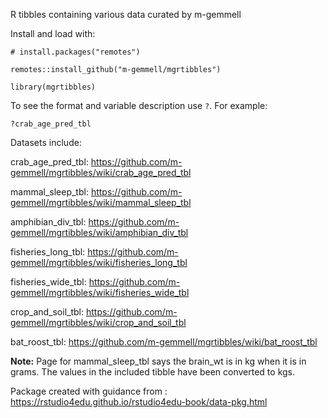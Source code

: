R tibbles containing various data curated by m-gemmell

Install and load with:

`# install.packages("remotes")`

`remotes::install_github("m-gemmell/mgrtibbles")`

`library(mgrtibbles)`

To see the format and variable description use `?`.
For example:

`?crab_age_pred_tbl`

Datasets include:

crab_age_pred_tbl: https://github.com/m-gemmell/mgrtibbles/wiki/crab_age_pred_tbl

mammal_sleep_tbl: https://github.com/m-gemmell/mgrtibbles/wiki/mammal_sleep_tbl

amphibian_div_tbl: https://github.com/m-gemmell/mgrtibbles/wiki/amphibian_div_tbl

fisheries_long_tbl: https://github.com/m-gemmell/mgrtibbles/wiki/fisheries_long_tbl

fisheries_wide_tbl: https://github.com/m-gemmell/mgrtibbles/wiki/fisheries_wide_tbl

crop_and_soil_tbl: https://github.com/m-gemmell/mgrtibbles/wiki/crop_and_soil_tbl

bat_roost_tbl: https://github.com/m-gemmell/mgrtibbles/wiki/bat_roost_tbl

__Note:__ Page for mammal_sleep_tbl says the brain_wt is in kg when it is in grams. 
The values in the included tibble have been converted to kgs.

Package created with guidance from : https://rstudio4edu.github.io/rstudio4edu-book/data-pkg.html
